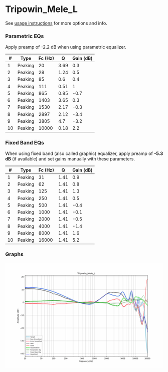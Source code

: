 # Tripowin_Mele_L
See [usage instructions](https://github.com/jaakkopasanen/AutoEq#usage) for more options and info.

### Parametric EQs
Apply preamp of -2.2 dB when using parametric equalizer.

|   # | Type    |   Fc (Hz) |    Q |   Gain (dB) |
|-----|---------|-----------|------|-------------|
|   1 | Peaking |        20 | 3.69 |         0.3 |
|   2 | Peaking |        28 | 1.24 |         0.5 |
|   3 | Peaking |        85 | 0.6  |         0.4 |
|   4 | Peaking |       111 | 0.51 |         1   |
|   5 | Peaking |       865 | 0.85 |        -0.7 |
|   6 | Peaking |      1403 | 3.65 |         0.3 |
|   7 | Peaking |      1530 | 2.17 |        -0.3 |
|   8 | Peaking |      2897 | 2.12 |        -3.4 |
|   9 | Peaking |      3805 | 4.7  |        -3.2 |
|  10 | Peaking |     10000 | 0.18 |         2.2 |

### Fixed Band EQs
When using fixed band (also called graphic) equalizer, apply preamp of **-5.3 dB** (if available) and set gains manually with these parameters.

|   # | Type    |   Fc (Hz) |    Q |   Gain (dB) |
|-----|---------|-----------|------|-------------|
|   1 | Peaking |        31 | 1.41 |         0.9 |
|   2 | Peaking |        62 | 1.41 |         0.8 |
|   3 | Peaking |       125 | 1.41 |         1.3 |
|   4 | Peaking |       250 | 1.41 |         0.5 |
|   5 | Peaking |       500 | 1.41 |        -0.4 |
|   6 | Peaking |      1000 | 1.41 |        -0.1 |
|   7 | Peaking |      2000 | 1.41 |        -0.5 |
|   8 | Peaking |      4000 | 1.41 |        -1.4 |
|   9 | Peaking |      8000 | 1.41 |         1.6 |
|  10 | Peaking |     16000 | 1.41 |         5.2 |

### Graphs
![](./Tripowin_Mele_L.png)
